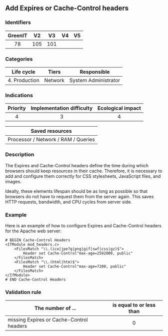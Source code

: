 ## Add Expires or Cache-Control headers

### Identifiers

| GreenIT | V2  | V3  | V4  | V5  |
| :-----: | :-: | :-: | :-: | :-: |
|   78    | 105 | 101 |     |     |

### Categories

|  Life cycle   |  Tiers  |     Responsible      |
| :-----------: | :-----: | :------------------: |
| 4. Production | Network | System Administrator |

### Indications

| Priority | Implementation difficulty | Ecological impact |
| :------: | :-----------------------: | :---------------: |
|    4     |             3             |         4         |

|           Saved resources           |
| :---------------------------------: |
| Processor / Network / RAM / Queries |

### Description

The Expires and Cache-Control headers define the time during which browsers should keep resources in their cache. Therefore, it is necessary to add and configure them correctly for CSS stylesheets, JavaScript files, and images.

Ideally, these elements lifespan should be as long as possible so that browsers do not have to request them from the server again. This saves HTTP requests, bandwidth, and CPU cycles from server side.

### Example

Here is an example of how to configure Expires and Cache-Control headers for the Apache web server:

```apacheconf
# BEGIN Cache-Control Headers
<IfModule mod_headers.c>
    <FilesMatch "\\.(ico|jpe?g|png|gif|swf|css|gz)$">
        Header set Cache-Control"max-age=2592000, public"
    </FilesMatch>
    <FilesMatch "\\.(html|htm)$">
        Header set Cache-Control"max-age=7200, public"
    </FilesMatch>
</IfModule>
# END Cache-Control Headers
```

### Validation rule

| The number of ...                        | is equal to or less than |
| ---------------------------------------- | :----------------------: |
| missing Expires or Cache-Control headers |            0             |
